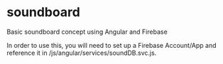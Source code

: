 # soundboard
Basic soundboard concept using Angular and Firebase

In order to use this, you will need to set up a Firebase Account/App and reference it in /js/angular/services/soundDB.svc.js.
